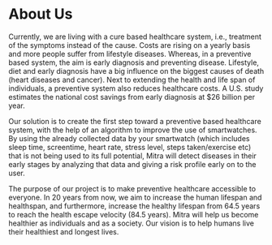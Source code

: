 # About Us

Currently, we are living with a cure based healthcare system, i.e., treatment of the symptoms instead of the cause. Costs are rising on a yearly basis and more people suffer from lifestyle diseases. Whereas, in a preventive based system, the aim is early diagnosis and preventing disease. Lifestyle, diet and early diagnosis have a big influence on the biggest causes of death (heart diseases and cancer). Next to extending the health and life span of individuals, a preventive system also reduces healthcare costs. A U.S. study estimates the national cost savings from early diagnosis at $26 billion per year.

Our solution is to create the first step toward a preventive based healthcare system, with the help of an algorithm to improve the use of smartwatches. By using the already collected data by your smartwatch (which includes sleep time, screentime, heart rate, stress level, steps taken/exercise etc) that is not being used to its full potential, Mitra will detect diseases in their early stages by analyzing that data and giving a risk profile early on to the user.

The purpose of our project is to make preventive healthcare accessible to everyone. In 20 years from now, we aim to increase the human lifespan and healthspan, and furthermore, increase the healthy lifespan from 64.5 years to reach the health escape velocity (84.5 years). Mitra will help us become healthier as individuals and as a society. Our vision is to help humans live their healthiest and longest lives.
